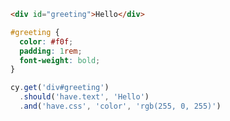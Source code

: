 <!-- fiddle CSS Code block -->

```html
<div id="greeting">Hello</div>
```

```css
#greeting {
  color: #f0f;
  padding: 1rem;
  font-weight: bold;
}
```

```js
cy.get('div#greeting')
  .should('have.text', 'Hello')
  .and('have.css', 'color', 'rgb(255, 0, 255)')
```

<!-- fiddle-end -->
